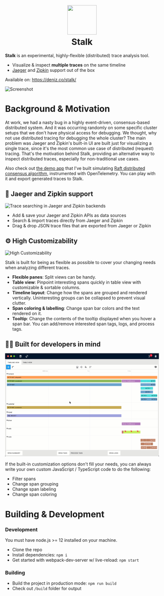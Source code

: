 <h1 align="center">
  <img width="96" height="96" src="./assets/icons/128x128.png"> <br/>
  Stalk
</h1>

**Stalk** is an experimental, highly-flexible (distributed) trace analysis tool.

- Visualize & inspect **multiple traces** on the same timeline
- [Jaeger](https://www.jaegertracing.io/) and [Zipkin](https://zipkin.io/) support out of the box

Available on: https://deniz.co/stalk/

![Screenshot](./docs/readme-images/screenshot.png)

# Background & Motivation

At work, we had a nasty bug in a highly event-driven, consensus-based distributed system. And it was occurring randomly on some specific cluster setups that we don't have physical access for debugging. We thought, why not use distributed tracing for debugging the whole cluster? The main problem was Jaeger and Zipkin's built-in UI are built just for visualizing a single trace, since it's the most common use case of distributed (request) tracing. That's the motivation behind Stalk, providing an alternative way to inspect distributed traces, especially for non-traditional use cases.

Also check out [the demo app](https://github.com/dgurkaynak/stalk-demo-raft-consensus) that I've built simulating [Raft distributed consensus algorithm](https://en.wikipedia.org/wiki/Raft_(computer_science)), instrumented with OpenTelemetry. You can play with it and export generated traces to Stalk.

## :vulcan_salute: Jaeger and Zipkin support

![Trace searching in Jaeger and Zipkin backends](./docs/readme-images/trace-search.png)

- Add & save your Jaeger and Zipkin APIs as data sources
- Search & import traces directly from Jaeger and Zipkin
- Drag & drop JSON trace files that are exported from Jaeger or Zipkin

## :gear: High Customizability

![High Customizability](./docs/readme-images/highly-customizability.gif)

Stalk is built for being as flexible as possible to cover your changing needs when analyzing different traces.
- **Flexible panes**: Split views can be handy.
- **Table view**: Pinpoint interesting spans quickly in table view with customizable & sortable columns.
- **Timeline layout**: Change how the spans are grouped and rendered vertically. Uninteresting groups can be collapsed to prevent visual clutter.
- **Span coloring & labelling**: Change span bar colors and the text rendered on it.
- **Tooltip**: Change the contents of the tooltip displayed when you hover a span bar. You can add/remove interested span tags, logs, and process tags.

## :woman_technologist: Built for developers in mind

![Built for developers in mind](./docs/readme-images/custom-code.gif)

If the built-in customization options don't fill your needs, you can always write your own custom JavaScript / TypeScript code to do the following:
- Filter spans
- Change span grouping
- Change span labeling
- Change span coloring

# Building & Development

### Development

You must have node.js >= 12 installed on your machine.

- Clone the repo
- Install dependencies: `npm i`
- Get started with webpack-dev-server w/ live-reload: `npm start`

### Building

- Build the project in production mode: `npm run build`
- Check out `/build` folder for output
